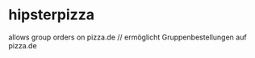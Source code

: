 hipsterpizza
============

allows group orders on pizza.de // ermöglicht Gruppenbestellungen auf pizza.de